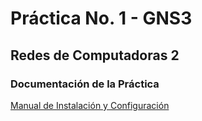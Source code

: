 # Práctica No. 1 - GNS3
## Redes de Computadoras 2

### Documentación de la Práctica
[Manual de Instalación y Configuración](https://github.com/ErikssonHerlo/GNS3-Redes2/blob/main/Practica%20No.%201%20-%20201830459%20-%20Redes%202.pdf)
